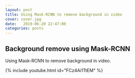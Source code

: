 ```yaml
---
layout: post
title: Using Mask-RCNN to remove background in video
cover: cover.jpg
date:   2019-06-20 22:47:00
categories: posts
---
```


## Background remove using Mask-RCNN

Using Mask-RCNN to remove background in video. 

	
{% include youtube.html id="FCz4Ai1TtEM" %}
